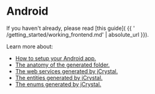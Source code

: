 # Android 
If you haven't already, please read [this guide]( {{ ' /getting_started/working_frontend.md' | absolute_url }}). 

Learn more about:
- [How to setup your Android app.](setup.md)
- [The anatomy of the generated folder.](anatomy.md)
- [The web services generated by jCrystal.](webservices.md)
- [The entities generated by jCrystal.](entities.md)
- [The enums generated by jCrystal.](enums.md)